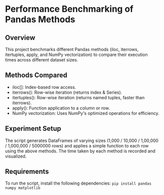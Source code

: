 # Performance Benchmarking of Pandas Methods
## Overview
This project benchmarks different Pandas methods (iloc, iterrows, itertuples, apply, and NumPy vectorization) to compare their execution times across different dataset sizes.

## Methods Compared
- iloc[]: Index-based row access.
- iterrows(): Row-wise iteration (returns index & Series).
- itertuples(): Row-wise iteration (returns named tuples, faster than iterrows).
- apply(): Function application to a column or row.
- NumPy vectorization: Uses NumPy's optimized operations for efficiency.

## Experiment Setup
The script generates DataFrames of varying sizes (1,000 / 10,000 / 1,00,000 / 1,000,000 / 5000000 rows) and applies a simple function to each row using the above methods. The time taken by each method is recorded and visualized.

## Requirements
To run the script, install the following dependencies:
```pip install pandas numpy matplotlib```

